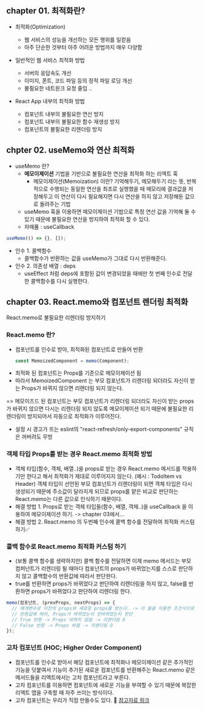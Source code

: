 ## chapter 01. 최적화란?

- 최적화(Optimization)

  - 웹 서비스의 성능을 개선하는 모든 행위를 일컫음
  - 아주 단순한 것부터 아주 어려운 방법까지 매우 다양함

- 일반적인 웹 서비스 최적화 방법

  - 서버의 응답속도 개선
  - 이미지, 폰트, 코드 파일 등의 정적 파일 로딩 개선
  - 불필요한 네트원크 요청 줄임 ..

- React App 내부의 최적화 방법
  - 컴포넌트 내부의 불필요한 연산 방지
  - 컴포넌트 내부의 불필요한 함수 재생성 방지
  - 컴포넌트의 불필요한 리렌더링 방지

## chpter 02. useMemo와 연산 최적화

- useMemo 란?
  - **메모이제이션** 기법을 기반으로 불필요한 연산을 최적화 하는 리액트 훅
    - 메모이제이션(Memoization) 이란? 기억해두기, 메모해두기 라는 뜻, 반복적으로 수행되는 동일한 연산을 최초로 실행했을 때 메모리에 결과값을 저장해두고 이 연산이 다시 필요해지면 다시 연산을 하지 않고 저장해둔 값으로 돌려주는 기법
  - useMemo 훅을 이용하면 메모이제이션 기법으로 특정 연산 값을 기억해 둘 수 있기 때문에 불필요한 연산을 방지하여 최적화 할 수 있다.
  - 자매품 : useCallback

```jsx
useMemo(() => {}, []);
```

- 인수 1. 콜백함수
  - 콜백함수가 반환하는 값을 useMemo가 그대로 다시 반환해준다.
- 인수 2. 의존성 배열 : deps
  - useEffect 처럼 deps에 포함된 값이 변경되었을 때에만 첫 번째 인수로 전달한 콜백함수를 다시 실행한다.

## chapter 03. React.memo와 컴포넌트 렌더링 최적화

React.memo로 불필요한 리렌더링 방지하기

### React.memo 란?

- 컴포넌트를 인수로 받아, 최적화된 컴포넌트로 만들어 반환
  ```jsx
  const MemoizedComponent = memo(Component);
  ```
- 최적화 된 컴포넌트는 Props를 기준으로 메모이제이션 됨
- 따라서 MemoizedComponent 는 부모 컴포넌트가 리렌더링 되더라도 자신이 받는 Props가 바뀌지 않으면 리렌더링 되지 않는다.

=> 메모이즈드 된 컴포넌트는 부모 컴포넌트가 리렌더링 되더라도 자신이 받는 props가 바뀌지 않으면 다시는 리렌더링 되지 않도록 메모이제이션 되기 때문에 불필요한 리렌더링이 방지되어서 자동으로 최적화가 이루어진다.

- 설정 시 경고가 뜨는 eslint의 "react-refresh/only-export-components" 규칙은 꺼버려도 무방

### 객체 타입 Props를 받는 경우 React.memo 최적화 방법

- 객체 타입(함수, 객체, 배열..)을 props로 받는 경우 React.memo 메서드를 적용하기만 한다고 해서 최적화가 제대로 이루어지지 않는다. (예시 : TodoItem vs Header) 객체 타입이 선언된 부모 컴포넌트가 리렌더링이 되면 객체 타입은 다시 생성되기 때문에 주소값이 달라지게 되므로 props를 얕은 비교로 판단하는 React.memo는 다른 값으로 인식하기 때문이다.
- 해결 방법 1. Props로 받는 객체 타입들(함수, 배열, 객체..)을 useCallback 을 이용하여 메모이제이션 하기. -> chapter 03에서...
- 해결 방법 2. React.memo 의 두번째 인수에 콜백 함수를 전달하여 최적화 커스텀 하기✅

### 콜백 함수로 React.memo 최적화 커스텀 하기

- (보통 콜백 함수를 생략하지만) 콜백 함수를 전달하면 이제 memo 메서드는 부모 컴퍼넌트가 리렌더링 될 때마다 컴포넌트의 props가 바뀌었는지를 스스로 판단하지 않고 콜백함수의 반환값에 따라서 판단한다.
- true를 반환하면 props가 바뀌었다고 판단하여 리렌더링을 하지 않고, false를 반환하면 props가 바뀌었다고 판단하여 리렌더링 한다.

```jsx
memo(컴포넌트, (prevProps, nextProps) => {
  // 매개변수로 이전의 props와 새로운 props를 받는다. -> 이 둘을 이용한 조건식으로 렌더링 여부 커스텀이 가능하다.
  // 반환값에 따라, Props가 바뀌었는지 안바뀌었는지 판단
  // True 반환 -> Props 바뀌지 않음 -> 리렌더링 X
  // False 반환 -> Props 바뀜 -> 리렌더링 O
});
```

### 고차 컴포넌트 (HOC; Higher Order Component)

- 컴포넌트를 인수로 받아서 해당 컴포넌트에 최적화나 메모이제이션 같은 추가적인 기능을 덧붙여서 기능이 추가된 새로운 컴포넌트를 반환해주는 React.memo 같은 메서드들을 리액트에서는 고차 컴포넌트라고 부른다.
- 고차 컴포넌트를 이용하면 컴포넌트에 새로운 기능을 부여할 수 있기 때문에 복잡한 리액트 앱을 구축할 때 자주 쓰이는 방식이다.
- 고차 컴포넌트는 우리가 직접 만들수도 있다. 🔗 [참고자료 링크](https://patterns-dev-kr.github.io/design-patterns/hoc-pattern/)
